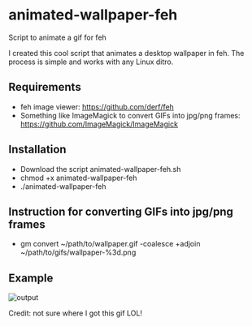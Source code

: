 # animated-wallpaper-feh
Script to animate a gif for feh

I created this cool script that animates a desktop wallpaper in feh. The process is simple and works with any Linux ditro. 

## Requirements
- feh image viewer: https://github.com/derf/feh
- Something like ImageMagick to convert GIFs into jpg/png frames: https://github.com/ImageMagick/ImageMagick 

## Installation
- Download the script animated-wallpaper-feh.sh
- chmod +x animated-wallpaper-feh
- ./animated-wallpaper-feh

## Instruction for converting GIFs into jpg/png frames
- gm convert ~/path/to/wallpaper.gif -coalesce +adjoin ~/path/to/gifs/wallpaper-%3d.png

## Example

![output](https://github.com/Dan-Duran/animated-wallpaper-feh/assets/95761555/67f9834c-0b18-451a-8d1e-863d84502d8c)

Credit: not sure where I got this gif LOL!

